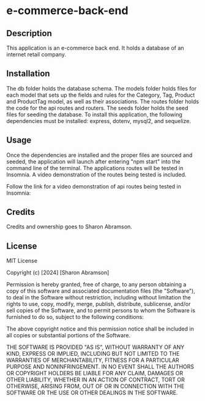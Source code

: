 # e-commerce-back-end

## Description
This application is an e-commerce back end. It holds a database of an internet retail company.

## Installation

The db folder holds the database schema. The models folder holds files for each model that sets up the fields and rules for the Category, Tag, Product and ProductTag model, as well as their associations. The routes folder holds the code for the api routes and routers. The seeds folder holds the seed files for seeding the database. To install this application, the following dependencies must be installed: express, dotenv, mysql2, and sequelize.  

## Usage
Once the dependencies are installed and the proper files are sourced and seeded, the application will launch after entering "npm start" into the command line of the terminal. The applications routes will be tested in Insomnia. A video demonstration of the routes being tested is included.
 
Follow the link for a video demonstration of api routes being tested in Insomnia: 

## Credits

Credits and ownership goes to Sharon Abramson. 

## License

MIT License

Copyright (c) [2024] [Sharon Abramson]

Permission is hereby granted, free of charge, to any person obtaining a copy
of this software and associated documentation files (the "Software"), to deal
in the Software without restriction, including without limitation the rights
to use, copy, modify, merge, publish, distribute, sublicense, and/or sell
copies of the Software, and to permit persons to whom the Software is
furnished to do so, subject to the following conditions:

The above copyright notice and this permission notice shall be included in all
copies or substantial portions of the Software.

THE SOFTWARE IS PROVIDED "AS IS", WITHOUT WARRANTY OF ANY KIND, EXPRESS OR
IMPLIED, INCLUDING BUT NOT LIMITED TO THE WARRANTIES OF MERCHANTABILITY,
FITNESS FOR A PARTICULAR PURPOSE AND NONINFRINGEMENT. IN NO EVENT SHALL THE
AUTHORS OR COPYRIGHT HOLDERS BE LIABLE FOR ANY CLAIM, DAMAGES OR OTHER
LIABILITY, WHETHER IN AN ACTION OF CONTRACT, TORT OR OTHERWISE, ARISING FROM,
OUT OF OR IN CONNECTION WITH THE SOFTWARE OR THE USE OR OTHER DEALINGS IN THE
SOFTWARE.